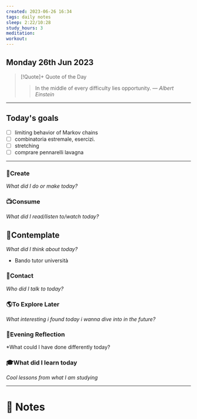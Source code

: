 ```yaml
---
created: 2023-06-26 16:34
tags: daily notes
sleep: 2:22/10:28
study_hours: 3
meditation: 
workout: 
---
```



## Monday 26th Jun 2023


> [!Quote]+ Quote of the Day  
> > In the middle of every difficulty lies opportunity.
> — <cite>Albert Einstein</cite>

--- 
## Today's goals

- [ ] limiting behavior of Markov chains
- [ ] combinatoria estremale, esercizi.
- [ ] stretching
- [ ] comprare pennarelli lavagna

---

### 🎨Create
*What did I do or make today?*

  
### 📺Consume
*What did I read/listen to/watch today?*

  
## 💭Contemplate
*What did I think about today?*
- Bando tutor università

### 👬Contact
*Who did I talk to today?*

  
### 🌎To Explore Later
*What interesting i found today i wanna dive into in the future?*


### 🌃Evening Reflection
*What could I have done differently today?


### 🎓What did I learn today
*Cool lessons from what I am studying*

---
# 📝 Notes


